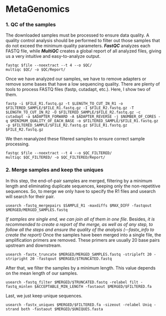 # MetaGenomics


### 1. QC of the samples
The downloaded samples must be processed to ensure data quality. A quality control analysis should be performed to filter out those samples that do not exceed the minimum quality parameters. ***FastQC*** analyzes each FASTQ file, while ***MultiQC*** creates a global report of all analyzed files, giving us a very intuitive and easy-to-analyze output.
```
fastqc $file --noextract --t 4 --o $QC/
multiqc $QC/ -o $QC/Report/
```
Once we have analyzed our samples, we have to remove adapters or remove some bases that have a low sequencing quality. There are plenty of tools to process FASTQ files (fastp, cutadapt, etc.). Here, I show two of them.
```
fastp -i $FILE_R1.fastq.gz -t $LENGTH_TO_CUT_IN_R1 -o $FILTERED_SAMPLE/$FILE_R1.fastq.gz -I $FILE_R2.fastq.gz -T $LENGTH_TO_CUT_IN_R2 -O $FILTERED_SAMPLE/$FILE_R2.fastq.gz -c
cutadapt -a $ADAPTER_FORWARD -A $ADAPTER_REVERSE -j $NUMBER_OF_CORES -q $MINIMUM_QUALITY_OF_EACH_BASE -o $FILTERED_SAMPLE/$FILE_R1.fastq.gz -p $FILTERED_SAMPLE/$FILE_R2.fastq.gz $FILE_R1.fastq.gz $FILE_R2.fastq.gz
```
We then reanalyzed these filtered samples to ensure correct sample processing.
```
fastqc $file --noextract --t 4 --o $QC_FILTERED/
multiqc $QC_FILTERED/ -o $QC_FILTERED/Report/
```
### 2. Merge samples and keep the uniques
In this step, the end-of-pair samples are merged, filtering by a minimum length and eliminating duplicate sequences, keeping only the non-repetitive sequences. So, to merge we only have to specify the R1 files and usearch will search for their pair.
```
usearch -fastq_mergepairs $SAMPLE_R1 -maxdiffs $MAX_DIFF -fastqout $MERGED/MERGED_SAMPLES.fastq
```
*If samples are single end, we can join all of them in one file*. Besides, *it is recommended to create a report of the merge, as well as of any step, to follow all the steps and ensure the quality of the analysis (--fastx_info to create the report)*
Once the samples have been merged into a single file, the amplification primers are removed. These primers are usually 20 base pairs upstream and downstream.
```
usearch -fastx_truncate $MERGED/MERGED_SAMPLES.fastq -stripleft 20 -stripright 20 -fastqout $MERGED/$TRUNCATED.fastq
```
After that, we filter the samples by a minimum length. This value depends on the mean length of our samples.
```
usearch -fastq_filter $MERGED/$TRUNCATED.fastq -relabel filt -fastq_minlen $ACCEPTABLE_MIN_LENGTH -fastaout $MERGED/$FILTERED.fa
```
Last, we just keep unique sequences.
```
usearch -fastx_uniques $MERGED/$FILTERED.fa -sizeout -relabel Uniq -strand both -fastaout $MERGED/$UNIQUES.fasta
```

